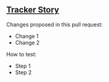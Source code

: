 ## [Tracker Story](URL)

Changes proposed in this pull request:

- Change 1
- Change 2

How to test:

- Step 1
- Step 2

